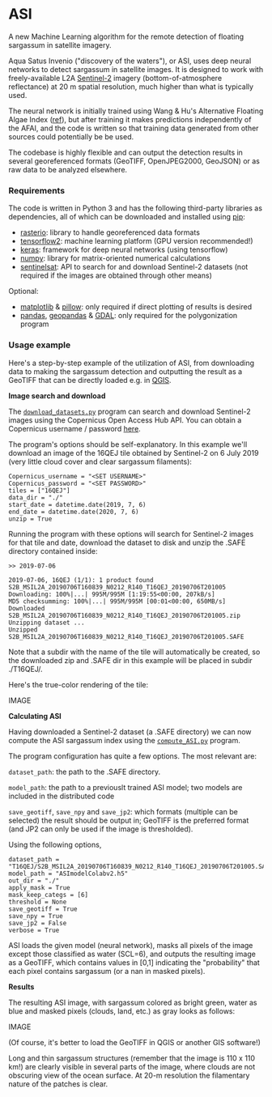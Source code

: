 # ASI

A new Machine Learning algorithm for the remote detection of floating sargassum in satellite imagery.

Aqua Satus Invenio ("discovery of the waters"), or ASI, uses deep neural networks to detect sargassum in satellite images. It is designed to work with freely-available L2A [Sentinel-2](https://sentinel.esa.int/web/sentinel/missions/sentinel-2) imagery (bottom-of-atmosphere reflectance) at 20 m spatial resolution, much higher than what is typically used.

The neural network is initially trained using Wang & Hu's Alternative Floating Algae Index ([ref](https://www.sciencedirect.com/science/article/abs/pii/S0034425716301833)), but after training it makes predictions independently of the AFAI, and the code is written so that training data generated from other sources could potentially be be used.

The codebase is highly flexible and can output the detection results in several georeferenced formats (GeoTIFF, OpenJPEG2000, GeoJSON) or as raw data to be analyzed elsewhere.

### Requirements

The code is written in Python 3 and has the following third-party libraries as dependencies, all of which can be downloaded and installed using [pip](https://pip.pypa.io/en/stable/):

- [rasterio](https://pypi.org/project/rasterio/): library to handle georeferenced data formats
- [tensorflow2](https://www.tensorflow.org/install): machine learning platform (GPU version recommended!)
- [keras](https://pypi.org/project/Keras/): framework for deep neural networks (using tensorflow)
- [numpy](https://pypi.org/project/numpy/): library for matrix-oriented numerical calculations
- [sentinelsat](https://pypi.org/project/sentinelsat/): API to search for and download Sentinel-2 datasets (not required if the images are obtained through other means)

Optional:

- [matplotlib](https://pypi.org/project/matplotlib/) & [pillow](https://pypi.org/project/Pillow/): only required if direct plotting of results is desired
- [pandas](https://pypi.org/project/pandas/), [geopandas](https://pypi.org/project/geopandas/) & [GDAL](https://pypi.org/project/GDAL/): only required for the polygonization program


### Usage example

Here's a step-by-step example of the utilization of ASI, from downloading data to making the sargassum detection and outputting the result as a GeoTIFF that can be directly loaded e.g. in [QGIS](https://qgis.org/).

**Image search and download**

The [`download_datasets.py`](download_datasets.py) program can search and download Sentinel-2 images using the Copernicus Open Access Hub API. You can obtain a Copernicus username / password [here](https://scihub.copernicus.eu/dhus/#/self-registration).

The program's options should be self-explanatory. In this example we'll download an image of the 16QEJ tile obtained by Sentinel-2 on 6 July 2019 (very little cloud cover and clear sargassum filaments):

    Copernicus_username = "<SET USERNAME>"
    Copernicus_password = "<SET PASSWORD>"
    tiles = ["16QEJ"]
    data_dir = "./"
    start_date = datetime.date(2019, 7, 6)
    end_date = datetime.date(2020, 7, 6)
    unzip = True

Running the program with these options will search for Sentinel-2 images for that tile and date, download the dataset to disk and unzip the .SAFE directory contained inside:

    >> 2019-07-06

    2019-07-06, 16QEJ (1/1): 1 product found
    S2B_MSIL2A_20190706T160839_N0212_R140_T16QEJ_20190706T201005
    Downloading: 100%|...| 995M/995M [1:19:55<00:00, 207kB/s]
    MD5 checksumming: 100%|...| 995M/995M [00:01<00:00, 650MB/s]
    Downloaded S2B_MSIL2A_20190706T160839_N0212_R140_T16QEJ_20190706T201005.zip
    Unzipping dataset ...
    Unzipped S2B_MSIL2A_20190706T160839_N0212_R140_T16QEJ_20190706T201005.SAFE

Note that a subdir with the name of the tile will automatically be created, so the downloaded zip and .SAFE dir in this example will be placed in subdir ./T16QEJ/.

Here's the true-color rendering of the tile:

IMAGE

**Calculating ASI**

Having downloaded a Sentinel-2 dataset (a .SAFE directory) we can now compute the ASI sargassum index using the [`compute_ASI.py`](compute_ASI.py) program.

The program configuration has quite a few options. The most relevant are:

`dataset_path`: the path to the .SAFE directory.

`model_path`: the path to a previouslt trained ASI model; two models are included in the distributed code

`save_geotiff`, `save_npy` and `save_jp2`: which formats (multiple can be selected) the result should be output in; GeoTIFF is the preferred format (and JP2 can only be used if the image is thresholded).

Using the following options,

    dataset_path = "T16QEJ/S2B_MSIL2A_20190706T160839_N0212_R140_T16QEJ_20190706T201005.SAFE"
    model_path = "ASImodelColabv2.h5"
    out_dir = "./"
    apply_mask = True
    mask_keep_categs = [6]
    threshold = None
    save_geotiff = True
    save_npy = True
    save_jp2 = False
    verbose = True

ASI loads the given model (neural network), masks all pixels of the image except those classified as water (SCL=6), and outputs the resulting image as a GeoTIFF, which contains values in [0,1] indicating the "probability" that each pixel contains sargassum (or a nan in masked pixels).

**Results**

The resulting ASI image, with sargassum colored as bright green, water as blue and masked pixels (clouds, land, etc.) as gray looks as follows:

IMAGE

(Of course, it's better to load the GeoTIFF in QGIS or another GIS software!)

Long and thin sargassum structures (remember that the image is 110 x 110 km!) are clearly visible in several parts of the image, where clouds are not obscuring view of the ocean surface. At 20-m resolution the filamentary nature of the patches is clear.
